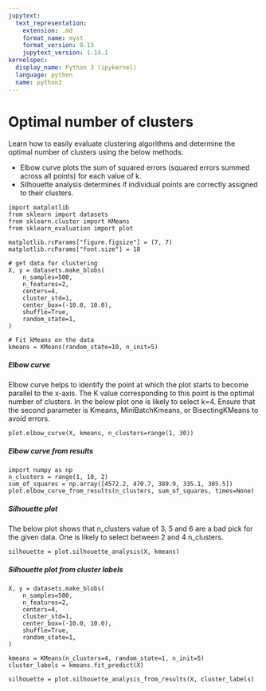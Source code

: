 ```yaml
---
jupytext:
  text_representation:
    extension: .md
    format_name: myst
    format_version: 0.13
    jupytext_version: 1.14.1
kernelspec:
  display_name: Python 3 (ipykernel)
  language: python
  name: python3
---
```


# Optimal number of clusters

Learn how to easily evaluate clustering algorithms and determine the optimal number of clusters using the below methods:

- Elbow curve plots the sum of squared errors (squared errors summed across all points) for each value of k. 
- Silhouette analysis determines if individual points are correctly assigned to their clusters.

```{code-cell} ipython3
import matplotlib
from sklearn import datasets
from sklearn.cluster import KMeans
from sklearn_evaluation import plot
```

```{code-cell} ipython3
matplotlib.rcParams["figure.figsize"] = (7, 7)
matplotlib.rcParams["font.size"] = 18
```

```{code-cell} ipython3
# get data for clustering
X, y = datasets.make_blobs(
    n_samples=500,
    n_features=2,
    centers=4,
    cluster_std=1,
    center_box=(-10.0, 10.0),
    shuffle=True,
    random_state=1,
)

# Fit kMeans on the data
kmeans = KMeans(random_state=10, n_init=5)
```

##### Elbow curve

Elbow curve helps to identify the point at which the plot starts to become parallel to the x-axis. The K value corresponding to this point is the optimal number of clusters. In the below plot one is likely to select k=4. Ensure that the second parameter is Kmeans, MiniBatchKmeans, or BisectingKMeans to avoid errors.

```{code-cell} ipython3
plot.elbow_curve(X, kmeans, n_clusters=range(1, 30))
```

##### Elbow curve from results

```{code-cell} ipython3
import numpy as np
n_clusters = range(1, 10, 2)
sum_of_squares = np.array([4572.2, 470.7, 389.9, 335.1, 305.5])
plot.elbow_curve_from_results(n_clusters, sum_of_squares, times=None)
```

##### Silhouette plot 

The below plot shows that n_clusters value of 3, 5 and 6 are a bad pick for the given data. One is likely to select between 2 and 4 n_clusters.

```{code-cell} ipython3
silhouette = plot.silhouette_analysis(X, kmeans)
```

##### Silhouette plot from cluster labels

```{code-cell} ipython3
X, y = datasets.make_blobs(
    n_samples=500,
    n_features=2,
    centers=4,
    cluster_std=1,
    center_box=(-10.0, 10.0),
    shuffle=True,
    random_state=1,
)

kmeans = KMeans(n_clusters=4, random_state=1, n_init=5)
cluster_labels = kmeans.fit_predict(X)
```

```{code-cell} ipython3
silhouette = plot.silhouette_analysis_from_results(X, cluster_labels)
```
